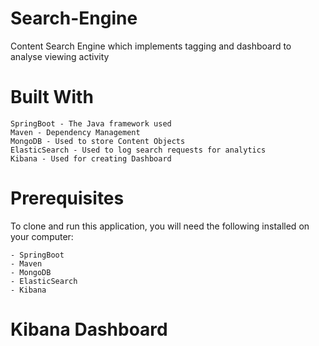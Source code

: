 # Search-Engine
Content Search Engine which implements tagging and dashboard to analyse viewing activity

# Built With
    SpringBoot - The Java framework used
    Maven - Dependency Management
    MongoDB - Used to store Content Objects
    ElasticSearch - Used to log search requests for analytics
    Kibana - Used for creating Dashboard

# Prerequisites
To clone and run this application, you will need the following installed on your computer:

    - SpringBoot 
    - Maven 
    - MongoDB 
    - ElasticSearch 
    - Kibana 
    
 # Kibana Dashboard
 





